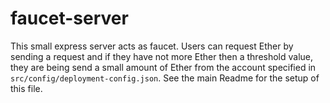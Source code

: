 # faucet-server

This small express server acts as faucet. Users can request Ether by sending a request and if they have not more Ether then a threshold value, they are being send a small amount of Ether from the account specified in `src/config/deployment-config.json`. See the main Readme for the setup of this file.
